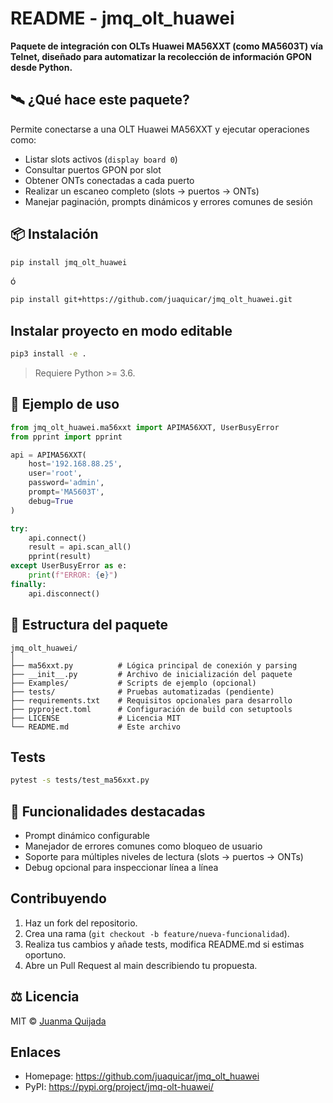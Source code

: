 # README - jmq_olt_huawei

**Paquete de integración con OLTs Huawei MA56XXT (como MA5603T) vía Telnet, diseñado para automatizar la recolección de información GPON desde Python.**

## 🛰️ ¿Qué hace este paquete?

Permite conectarse a una OLT Huawei MA56XXT y ejecutar operaciones como:

- Listar slots activos (`display board 0`)
- Consultar puertos GPON por slot
- Obtener ONTs conectadas a cada puerto
- Realizar un escaneo completo (slots → puertos → ONTs)
- Manejar paginación, prompts dinámicos y errores comunes de sesión

## 📦 Instalación

```bash
pip install jmq_olt_huawei
```

ó

```bash
pip install git+https://github.com/juaquicar/jmq_olt_huawei.git
```


## Instalar proyecto en modo editable

```bash
pip3 install -e .
```

> Requiere Python >= 3.6.

## 🧪 Ejemplo de uso

```python
from jmq_olt_huawei.ma56xxt import APIMA56XXT, UserBusyError
from pprint import pprint

api = APIMA56XXT(
    host='192.168.88.25',
    user='root',
    password='admin',
    prompt='MA5603T',
    debug=True
)

try:
    api.connect()
    result = api.scan_all()
    pprint(result)
except UserBusyError as e:
    print(f"ERROR: {e}")
finally:
    api.disconnect()
```

## 📁 Estructura del paquete

```
jmq_olt_huawei/
│
├── ma56xxt.py          # Lógica principal de conexión y parsing
├── __init__.py         # Archivo de inicialización del paquete
├── Examples/           # Scripts de ejemplo (opcional)
├── tests/              # Pruebas automatizadas (pendiente)
├── requirements.txt    # Requisitos opcionales para desarrollo
├── pyproject.toml      # Configuración de build con setuptools
├── LICENSE             # Licencia MIT
└── README.md           # Este archivo
```

## Tests

```bash
pytest -s tests/test_ma56xxt.py
```

## 🧩 Funcionalidades destacadas

* Prompt dinámico configurable
* Manejador de errores comunes como bloqueo de usuario
* Soporte para múltiples niveles de lectura (slots → puertos → ONTs)
* Debug opcional para inspeccionar línea a línea


## Contribuyendo

1. Haz un fork del repositorio.
2. Crea una rama (`git checkout -b feature/nueva-funcionalidad`).
3. Realiza tus cambios y añade tests, modifica README.md si estimas oportuno.
4. Abre un Pull Request al main describiendo tu propuesta.


## ⚖️ Licencia

MIT © [Juanma Quijada](mailto:quijada.jm@gmail.com)

## Enlaces

- Homepage: https://github.com/juaquicar/jmq_olt_huawei
- PyPI: https://pypi.org/project/jmq-olt-huawei/


